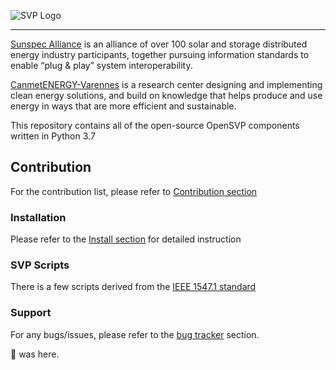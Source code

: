 ![SVP Logo](images/OpenSVP.png?raw=true)

---

[Sunspec Alliance](https://sunspec.org/) is an alliance of over 100 solar and storage distributed energy industry participants, together pursuing information standards to enable “plug & play” system interoperability.

[CanmetENERGY-Varennes](https://www.nrcan.gc.ca/science-data/research-centres-labs/canmetenergy-research-centres/varennes-qc-research-centre/5761) is a research center designing and implementing clean energy solutions, and build on knowledge that helps produce and use energy in ways that are more efficient and sustainable.

This repository contains all of the open-source OpenSVP components written in Python 3.7


## Contribution

For the contribution list, please refer to [Contribution section](doc/CONTRIB.md)

### Installation

Please refer to the [Install section](doc/INSTALL.md) for detailed instruction

### SVP Scripts

There is a few scripts derived from the [IEEE 1547.1 standard][1547-1-url]

### Support

For any bugs/issues, please refer to the [bug tracker][bug-tracker-url] section.


🐙 was here.

[bug-tracker-url]: https://github.com/BuiMCanmet/svp/issues
[1547-1-url]: https://github.com/BuiMCanmet/svp_1547.1/tree/master_python37